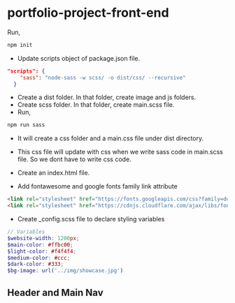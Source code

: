 # portfolio-project-front-end

Run,

```bash
npm init
```
- Update scripts object of package.json file.

```json
"scripts": {
    "sass": "node-sass -w scss/ -o dist/css/ --recursive"
  }
```

- Create a dist folder. In that folder, create image and js folders.
- Create scss folder. In that folder, create main.scss file.
- Run,

```bash
npm run sass
```

- It will create a css folder and a main.css file under dist directory.
- This css file will update with css when we write sass code in main.scss file.
So we dont have to write css code.

- Create an index.html file.


- Add fontawesome and google fonts family link attribute

```html
<link rel="stylesheet" href="https://fonts.googleapis.com/css?family=dosis">
<link rel="stylesheet" href="https://cdnjs.cloudflare.com/ajax/libs/font-awesome/4.7.0/css/font-awesome.min.css">
```

- Create _config.scss file to declare styling variables

```scss
// Variables
$website-width: 1200px;
$main-color: #ffbc00;
$light-color: #f4f4f4;
$medium-color: #ccc;
$dark-color: #333;
$bg-image: url('../img/showcase.jpg')
```

## Header and Main Nav

```html

```



